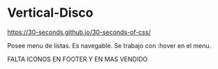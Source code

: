 # Vertical-Disco

https://30-seconds.github.io/30-seconds-of-css/

Posee menu de listas.
Es navegable.
Se trabajo con :hover en el menu.

FALTA ICONOS EN FOOTER Y EN MAS VENDIDO